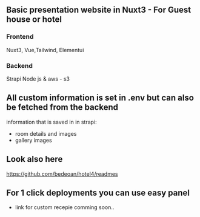 ## Basic presentation website in Nuxt3 - For Guest house or hotel
### Frontend
Nuxt3, Vue,Tailwind, Elementui

### Backend
Strapi Node js & aws - s3

## All custom information is set in .env but can also be fetched from the backend
information that is saved in in strapi:
- room details and images
- gallery images

## Look also here
https://github.com/bedeoan/hotel4/readmes

## For 1 click deployments you can use easy panel
- link for custom recepie comming soon..
